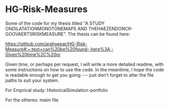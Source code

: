 # HG-Risk-Measures
Some of the code for my thesis titled "A STUDY ONDILATATIONMONOTONEMAPS AND THEHAEZENDONCK-GOOVAERTSRISKMEASURE". The thesis can be found here: 

https://github.com/arahsepar/HG-Risk-Measure#:~:text=can%20be%20found-,here%3A,-Given%20time%2C%20or

Given time, or perhaps per request, I will write a more detailed readme, with some instructions on how to use the code. In the meantime, I hope the code is readable enough to get you going --- just don't forget to alter the file paths to suit your system. 

For Emprical study: HistoricalSimulation-portfolio

For the otheres: maim file 
